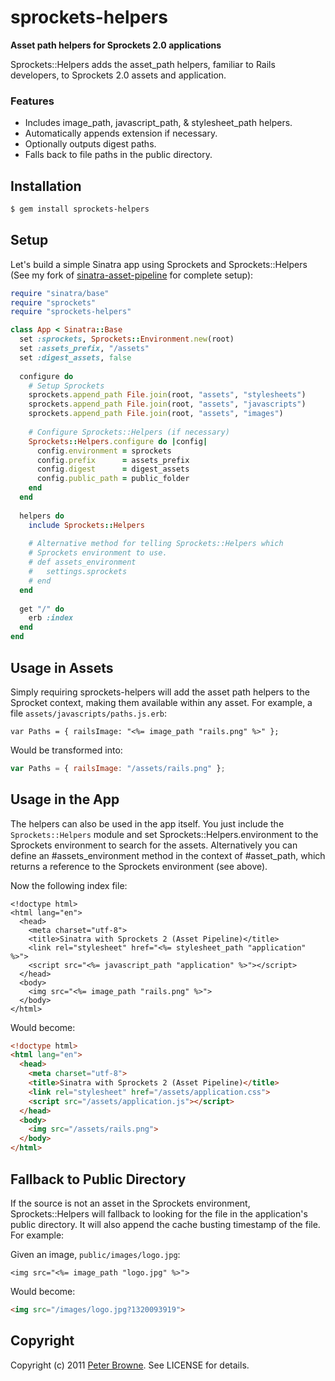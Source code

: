 sprockets-helpers
=================

**Asset path helpers for Sprockets 2.0 applications**

Sprockets::Helpers adds the asset_path helpers, familiar to Rails developers, to Sprockets 2.0 assets and application.

### Features

* Includes image_path, javascript_path, & stylesheet_path helpers.
* Automatically appends extension if necessary.
* Optionally outputs digest paths.
* Falls back to file paths in the public directory.


Installation
------------

``` bash
$ gem install sprockets-helpers
```


Setup
-----

Let's build a simple Sinatra app using Sprockets and Sprockets::Helpers (See my fork of [sinatra-asset-pipeline](https://github.com/petebrowne/sinatra-asset-pipeline) for complete setup):

``` ruby
require "sinatra/base"
require "sprockets"
require "sprockets-helpers"

class App < Sinatra::Base
  set :sprockets, Sprockets::Environment.new(root)
  set :assets_prefix, "/assets"
  set :digest_assets, false
  
  configure do
    # Setup Sprockets
    sprockets.append_path File.join(root, "assets", "stylesheets")
    sprockets.append_path File.join(root, "assets", "javascripts")
    sprockets.append_path File.join(root, "assets", "images")
    
    # Configure Sprockets::Helpers (if necessary)
    Sprockets::Helpers.configure do |config|
      config.environment = sprockets
      config.prefix      = assets_prefix
      config.digest      = digest_assets
      config.public_path = public_folder
    end
  end
  
  helpers do
    include Sprockets::Helpers
    
    # Alternative method for telling Sprockets::Helpers which
    # Sprockets environment to use.
    # def assets_environment
    #   settings.sprockets
    # end
  end
  
  get "/" do
    erb :index
  end
end
```


Usage in Assets
---------------

Simply requiring sprockets-helpers will add the asset path helpers to the Sprocket context, making them available within any asset. For example, a file `assets/javascripts/paths.js.erb`:

``` js+erb
var Paths = { railsImage: "<%= image_path "rails.png" %>" };
```

Would be transformed into:

``` javascript
var Paths = { railsImage: "/assets/rails.png" };
```


Usage in the App
----------------

The helpers can also be used in the app itself. You just include the `Sprockets::Helpers` module and set Sprockets::Helpers.environment to the Sprockets environment to search for the assets. Alternatively you can define an #assets_environment method in the context of #asset_path, which returns a reference to the Sprockets environment (see above).

Now the following index file:

``` html+erb
<!doctype html>
<html lang="en">
  <head>
    <meta charset="utf-8">
    <title>Sinatra with Sprockets 2 (Asset Pipeline)</title>
    <link rel="stylesheet" href="<%= stylesheet_path "application" %>">
    <script src="<%= javascript_path "application" %>"></script>
  </head>
  <body>
    <img src="<%= image_path "rails.png" %>">
  </body>
</html>
```

Would become:

``` html
<!doctype html>
<html lang="en">
  <head>
    <meta charset="utf-8">
    <title>Sinatra with Sprockets 2 (Asset Pipeline)</title>
    <link rel="stylesheet" href="/assets/application.css">
    <script src="/assets/application.js"></script>
  </head>
  <body>
    <img src="/assets/rails.png">
  </body>
</html>
```


Fallback to Public Directory
----------------------------

If the source is not an asset in the Sprockets environment, Sprockets::Helpers will fallback to looking for the file in the application's public directory. It will also append the cache busting timestamp of the file. For example:

Given an image, `public/images/logo.jpg`:

``` html+erb
<img src="<%= image_path "logo.jpg" %>">
```

Would become:

``` html
<img src="/images/logo.jpg?1320093919">
```


Copyright
---------

Copyright (c) 2011 [Peter Browne](http://petebrowne.com). See LICENSE for details.
